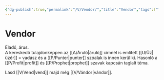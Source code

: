 ```yaml
---
{"dg-publish":true,"permalink":"/V/Vendor/","title":"Vendor","tags":["formatted🟢"],"created":"2023-10-20T10:13","updated":"2023-10-20T10:13"}
---
```



# Vendor

Eladó, árus.  
A kereskedő tulajdonképpen az [[A/Áruló\|áruló]] címnél is említett [[U/Űz\|üzér]] = vadász és a [[P/Punter\|punter]] szóalak is innen kerül ki. Hasonló a [[P/Profit\|profit]] és [[P/Prophet\|prophet]] szavak kapcsán taglalt téma.  

Lásd [[V/Vend\|vend]] majd még [[V/Vándor\|vándor]].  